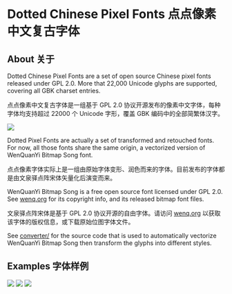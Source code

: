 # Dotted Chinese Pixel Fonts 点点像素中文复古字体

## About 关于

Dotted Chinese Pixel Fonts are a set of open source Chinese pixel
fonts released under GPL 2.0. More that 22,000 Unicode glyphs are
supported, covering all GBK charset entries.

点点像素中文复古字体是一组基于 GPL 2.0 协议开源发布的像素中文字体，每种字体均支持超过 22000 个 Unicode 字形，覆盖 GBK 编码中的全部简繁体汉字。

<img src="https://raw.githubusercontent.com/wixette/dotted-chinese-fonts/master/images/example1.png">

Dotted Pixel Fonts are actually a set of transformed and retouched
fonts. For now, all those fonts share the same origin, a vectorized
version of WenQuanYi Bitmap Song font.

点点像素字体实际上是一组由原始字体变形、润色而来的字体。目前发布的字体都是由文泉驿点阵宋体矢量化后演变而来。

WenQuanYi Bitmap Song is a free open source font licensed under GPL
2.0. See [wenq.org](http://wenq.org/) for its copyright info, and its
released bitmap font files.

文泉驿点阵宋体是基于 GPL 2.0 协议开源的自由字体。请访问 [wenq.org](http://wenq.org/) 以获取该字体的版权信息，或下载原始位图字体文件。

See [converter/](https://github.com/wixette/dotted-chinese-fonts/tree/master/converter)
for the source code that is used to automatically vectorize WenQuanYi
Bitmap Song then transform the glyphs into different styles.

## Examples 字体样例

<img src="https://raw.githubusercontent.com/wixette/dotted-chinese-fonts/master/images/example2.png">

<img src="https://raw.githubusercontent.com/wixette/dotted-chinese-fonts/master/images/example3.png">

<img src="https://raw.githubusercontent.com/wixette/dotted-chinese-fonts/master/images/example4.png">
